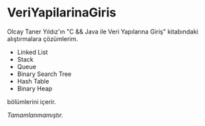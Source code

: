 # VeriYapilarinaGiris
Olcay Taner Yıldız'ın "C &amp;&amp; Java ile Veri Yapılarına Giriş" kitabındaki alıştırmalara çözümlerim.

* Linked List
* Stack
* Queue
* Binary Search Tree
* Hash Table
* Binary Heap

bölümlerini içerir.

_Tamamlanmamıştır._
